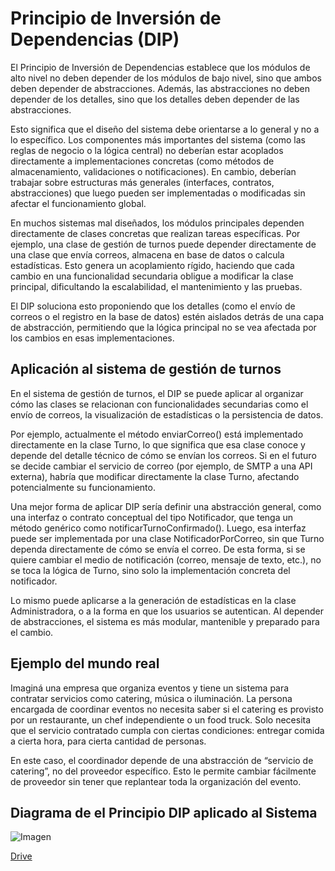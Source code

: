 # Principio de Inversión de Dependencias (DIP)

El Principio de Inversión de Dependencias establece que los módulos de alto nivel no deben depender de los módulos de bajo nivel, sino que ambos deben depender de abstracciones. Además, las abstracciones no deben depender de los detalles, sino que los detalles deben depender de las abstracciones.

Esto significa que el diseño del sistema debe orientarse a lo general y no a lo específico. Los componentes más importantes del sistema (como las reglas de negocio o la lógica central) no deberían estar acoplados directamente a implementaciones concretas (como métodos de almacenamiento, validaciones o notificaciones). En cambio, deberían trabajar sobre estructuras más generales (interfaces, contratos, abstracciones) que luego pueden ser implementadas o modificadas sin afectar el funcionamiento global.

En muchos sistemas mal diseñados, los módulos principales dependen directamente de clases concretas que realizan tareas específicas. Por ejemplo, una clase de gestión de turnos puede depender directamente de una clase que envía correos, almacena en base de datos o calcula estadísticas. Esto genera un acoplamiento rígido, haciendo que cada cambio en una funcionalidad secundaria obligue a modificar la clase principal, dificultando la escalabilidad, el mantenimiento y las pruebas.

El DIP soluciona esto proponiendo que los detalles (como el envío de correos o el registro en la base de datos) estén aislados detrás de una capa de abstracción, permitiendo que la lógica principal no se vea afectada por los cambios en esas implementaciones.

## Aplicación al sistema de gestión de turnos

En el sistema de gestión de turnos, el DIP se puede aplicar al organizar cómo las clases se relacionan con funcionalidades secundarias como el envío de correos, la visualización de estadísticas o la persistencia de datos.

Por ejemplo, actualmente el método enviarCorreo() está implementado directamente en la clase Turno, lo que significa que esa clase conoce y depende del detalle técnico de cómo se envían los correos. Si en el futuro se decide cambiar el servicio de correo (por ejemplo, de SMTP a una API externa), habría que modificar directamente la clase Turno, afectando potencialmente su funcionamiento.

Una mejor forma de aplicar DIP sería definir una abstracción general, como una interfaz o contrato conceptual del tipo Notificador, que tenga un método genérico como notificarTurnoConfirmado(). Luego, esa interfaz puede ser implementada por una clase NotificadorPorCorreo, sin que Turno dependa directamente de cómo se envía el correo. De esta forma, si se quiere cambiar el medio de notificación (correo, mensaje de texto, etc.), no se toca la lógica de Turno, sino solo la implementación concreta del notificador.

Lo mismo puede aplicarse a la generación de estadísticas en la clase Administradora, o a la forma en que los usuarios se autentican. Al depender de abstracciones, el sistema es más modular, mantenible y preparado para el cambio.

## Ejemplo del mundo real

Imaginá una empresa que organiza eventos y tiene un sistema para contratar servicios como catering, música o iluminación. La persona encargada de coordinar eventos no necesita saber si el catering es provisto por un restaurante, un chef independiente o un food truck. Solo necesita que el servicio contratado cumpla con ciertas condiciones: entregar comida a cierta hora, para cierta cantidad de personas.

En este caso, el coordinador depende de una abstracción de “servicio de catering”, no del proveedor específico. Esto le permite cambiar fácilmente de proveedor sin tener que replantear toda la organización del evento.


## Diagrama de el Principio DIP aplicado al Sistema

![Imagen](https://drive.google.com/uc?export=view&id=17-lG_x91jSKeHymx6_40aW192Vd72hfc)

[Drive](https://drive.google.com/file/d/17-lG_x91jSKeHymx6_40aW192Vd72hfc/view?usp=sharing)
